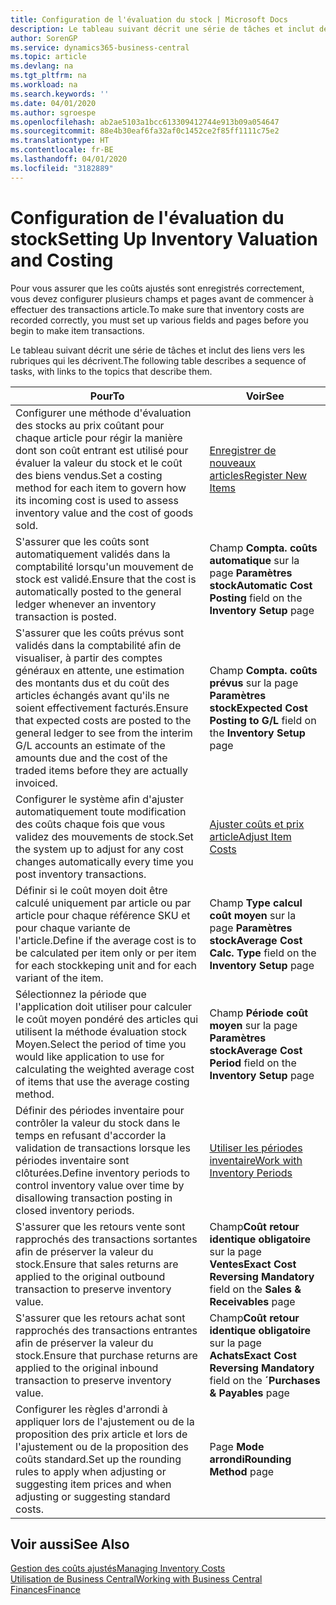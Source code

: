 ```yaml
---
title: Configuration de l'évaluation du stock | Microsoft Docs
description: Le tableau suivant décrit une série de tâches et inclut des liens vers les rubriques qui les décrivent.
author: SorenGP
ms.service: dynamics365-business-central
ms.topic: article
ms.devlang: na
ms.tgt_pltfrm: na
ms.workload: na
ms.search.keywords: ''
ms.date: 04/01/2020
ms.author: sgroespe
ms.openlocfilehash: ab2ae5103a1bcc613309412744e913b09a054647
ms.sourcegitcommit: 88e4b30eaf6fa32af0c1452ce2f85ff1111c75e2
ms.translationtype: HT
ms.contentlocale: fr-BE
ms.lasthandoff: 04/01/2020
ms.locfileid: "3182889"
---
```

# <a name="setting-up-inventory-valuation-and-costing"></a><span data-ttu-id="ca3a9-103">Configuration de l'évaluation du stock</span><span class="sxs-lookup"><span data-stu-id="ca3a9-103">Setting Up Inventory Valuation and Costing</span></span>
<span data-ttu-id="ca3a9-104">Pour vous assurer que les coûts ajustés sont enregistrés correctement, vous devez configurer plusieurs champs et pages avant de commencer à effectuer des transactions article.</span><span class="sxs-lookup"><span data-stu-id="ca3a9-104">To make sure that inventory costs are recorded correctly, you must set up various fields and pages before you begin to make item transactions.</span></span>

<span data-ttu-id="ca3a9-105">Le tableau suivant décrit une série de tâches et inclut des liens vers les rubriques qui les décrivent.</span><span class="sxs-lookup"><span data-stu-id="ca3a9-105">The following table describes a sequence of tasks, with links to the topics that describe them.</span></span>

|<span data-ttu-id="ca3a9-106">**Pour**</span><span class="sxs-lookup"><span data-stu-id="ca3a9-106">**To**</span></span>|<span data-ttu-id="ca3a9-107">**Voir**</span><span class="sxs-lookup"><span data-stu-id="ca3a9-107">**See**</span></span>|  
|------------|-------------|  
|<span data-ttu-id="ca3a9-108">Configurer une méthode d'évaluation des stocks au prix coûtant pour chaque article pour régir la manière dont son coût entrant est utilisé pour évaluer la valeur du stock et le coût des biens vendus.</span><span class="sxs-lookup"><span data-stu-id="ca3a9-108">Set a costing method for each item to govern how its incoming cost is used to assess inventory value and the cost of goods sold.</span></span>|[<span data-ttu-id="ca3a9-109">Enregistrer de nouveaux articles</span><span class="sxs-lookup"><span data-stu-id="ca3a9-109">Register New Items</span></span>](inventory-how-register-new-items.md)|  
|<span data-ttu-id="ca3a9-110">S'assurer que les coûts sont automatiquement validés dans la comptabilité lorsqu'un mouvement de stock est validé.</span><span class="sxs-lookup"><span data-stu-id="ca3a9-110">Ensure that the cost is automatically posted to the general ledger whenever an inventory transaction is posted.</span></span>|<span data-ttu-id="ca3a9-111">Champ **Compta. coûts automatique** sur la page **Paramètres stock**</span><span class="sxs-lookup"><span data-stu-id="ca3a9-111">**Automatic Cost Posting** field on the **Inventory Setup** page</span></span>|  
|<span data-ttu-id="ca3a9-112">S'assurer que les coûts prévus sont validés dans la comptabilité afin de visualiser, à partir des comptes généraux en attente, une estimation des montants dus et du coût des articles échangés avant qu'ils ne soient effectivement facturés.</span><span class="sxs-lookup"><span data-stu-id="ca3a9-112">Ensure that expected costs are posted to the general ledger to see from the interim G/L accounts an estimate of the amounts due and the cost of the traded items before they are actually invoiced.</span></span>|<span data-ttu-id="ca3a9-113">Champ **Compta. coûts prévus** sur la page **Paramètres stock**</span><span class="sxs-lookup"><span data-stu-id="ca3a9-113">**Expected Cost Posting to G/L** field on the **Inventory Setup** page</span></span>|  
|<span data-ttu-id="ca3a9-114">Configurer le système afin d'ajuster automatiquement toute modification des coûts chaque fois que vous validez des mouvements de stock.</span><span class="sxs-lookup"><span data-stu-id="ca3a9-114">Set the system up to adjust for any cost changes automatically every time you post inventory transactions.</span></span>|[<span data-ttu-id="ca3a9-115">Ajuster coûts et prix article</span><span class="sxs-lookup"><span data-stu-id="ca3a9-115">Adjust Item Costs</span></span>](inventory-how-adjust-item-costs.md)|  
|<span data-ttu-id="ca3a9-116">Définir si le coût moyen doit être calculé uniquement par article ou par article pour chaque référence SKU et pour chaque variante de l'article.</span><span class="sxs-lookup"><span data-stu-id="ca3a9-116">Define if the average cost is to be calculated per item only or per item for each stockkeping unit and for each variant of the item.</span></span>|<span data-ttu-id="ca3a9-117">Champ **Type calcul coût moyen** sur la page **Paramètres stock**</span><span class="sxs-lookup"><span data-stu-id="ca3a9-117">**Average Cost Calc. Type** field on the **Inventory Setup** page</span></span>|  
|<span data-ttu-id="ca3a9-118">Sélectionnez la période que l'application doit utiliser pour calculer le coût moyen pondéré des articles qui utilisent la méthode évaluation stock Moyen.</span><span class="sxs-lookup"><span data-stu-id="ca3a9-118">Select the period of time you would like application to use for calculating the weighted average cost of items that use the average costing method.</span></span>|<span data-ttu-id="ca3a9-119">Champ **Période coût moyen** sur la page **Paramètres stock**</span><span class="sxs-lookup"><span data-stu-id="ca3a9-119">**Average Cost Period** field on the **Inventory Setup** page</span></span>|  
|<span data-ttu-id="ca3a9-120">Définir des périodes inventaire pour contrôler la valeur du stock dans le temps en refusant d'accorder la validation de transactions lorsque les périodes inventaire sont clôturées.</span><span class="sxs-lookup"><span data-stu-id="ca3a9-120">Define inventory periods to control inventory value over time by disallowing transaction posting in closed inventory periods.</span></span>|[<span data-ttu-id="ca3a9-121">Utiliser les périodes inventaire</span><span class="sxs-lookup"><span data-stu-id="ca3a9-121">Work with Inventory Periods</span></span>](finance-how-to-work-with-inventory-periods.md)|  
|<span data-ttu-id="ca3a9-122">S'assurer que les retours vente sont rapprochés des transactions sortantes afin de préserver la valeur du stock.</span><span class="sxs-lookup"><span data-stu-id="ca3a9-122">Ensure that sales returns are applied to the original outbound transaction to preserve inventory value.</span></span>|<span data-ttu-id="ca3a9-123">Champ**Coût retour identique obligatoire** sur la page **Ventes**</span><span class="sxs-lookup"><span data-stu-id="ca3a9-123">**Exact Cost Reversing Mandatory** field on the **Sales & Receivables** page</span></span>|  
|<span data-ttu-id="ca3a9-124">S'assurer que les retours achat sont rapprochés des transactions entrantes afin de préserver la valeur du stock.</span><span class="sxs-lookup"><span data-stu-id="ca3a9-124">Ensure that purchase returns are applied to the original inbound transaction to preserve inventory value.</span></span>|<span data-ttu-id="ca3a9-125">Champ**Coût retour identique obligatoire** sur la page **Achats**</span><span class="sxs-lookup"><span data-stu-id="ca3a9-125">**Exact Cost Reversing Mandatory** field on the **´Purchases & Payables** page</span></span>|
|<span data-ttu-id="ca3a9-126">Configurer les règles d'arrondi à appliquer lors de l'ajustement ou de la proposition des prix article et lors de l'ajustement ou de la proposition des coûts standard.</span><span class="sxs-lookup"><span data-stu-id="ca3a9-126">Set up the rounding rules to apply when adjusting or suggesting item prices and when adjusting or suggesting standard costs.</span></span>|<span data-ttu-id="ca3a9-127">Page **Mode arrondi**</span><span class="sxs-lookup"><span data-stu-id="ca3a9-127">**Rounding Method** page</span></span>|  

## <a name="see-also"></a><span data-ttu-id="ca3a9-128">Voir aussi</span><span class="sxs-lookup"><span data-stu-id="ca3a9-128">See Also</span></span>  
[<span data-ttu-id="ca3a9-129">Gestion des coûts ajustés</span><span class="sxs-lookup"><span data-stu-id="ca3a9-129">Managing Inventory Costs</span></span>](finance-manage-inventory-costs.md)  
[<span data-ttu-id="ca3a9-130">Utilisation de Business Central</span><span class="sxs-lookup"><span data-stu-id="ca3a9-130">Working with Business Central</span></span>](ui-work-product.md)  
[<span data-ttu-id="ca3a9-131">Finances</span><span class="sxs-lookup"><span data-stu-id="ca3a9-131">Finance</span></span>](finance.md)  
